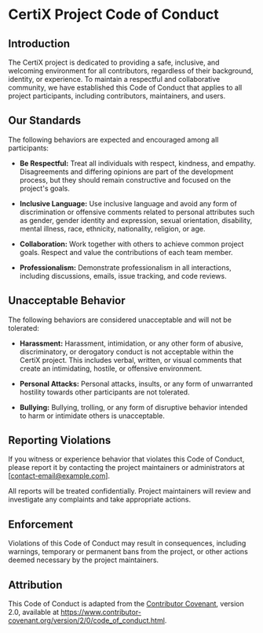 # CertiX Project Code of Conduct

## Introduction

The CertiX project is dedicated to providing a safe, inclusive, and welcoming environment for all contributors, regardless of their background, identity, or experience. To maintain a respectful and collaborative community, we have established this Code of Conduct that applies to all project participants, including contributors, maintainers, and users.

## Our Standards

The following behaviors are expected and encouraged among all participants:

- **Be Respectful:** Treat all individuals with respect, kindness, and empathy. Disagreements and differing opinions are part of the development process, but they should remain constructive and focused on the project's goals.

- **Inclusive Language:** Use inclusive language and avoid any form of discrimination or offensive comments related to personal attributes such as gender, gender identity and expression, sexual orientation, disability, mental illness, race, ethnicity, nationality, religion, or age.

- **Collaboration:** Work together with others to achieve common project goals. Respect and value the contributions of each team member.

- **Professionalism:** Demonstrate professionalism in all interactions, including discussions, emails, issue tracking, and code reviews.

## Unacceptable Behavior

The following behaviors are considered unacceptable and will not be tolerated:

- **Harassment:** Harassment, intimidation, or any other form of abusive, discriminatory, or derogatory conduct is not acceptable within the CertiX project. This includes verbal, written, or visual comments that create an intimidating, hostile, or offensive environment.

- **Personal Attacks:** Personal attacks, insults, or any form of unwarranted hostility towards other participants are not tolerated.

- **Bullying:** Bullying, trolling, or any form of disruptive behavior intended to harm or intimidate others is unacceptable.

## Reporting Violations

If you witness or experience behavior that violates this Code of Conduct, please report it by contacting the project maintainers or administrators at [contact-email@example.com].

All reports will be treated confidentially. Project maintainers will review and investigate any complaints and take appropriate actions.

## Enforcement

Violations of this Code of Conduct may result in consequences, including warnings, temporary or permanent bans from the project, or other actions deemed necessary by the project maintainers.

## Attribution

This Code of Conduct is adapted from the [Contributor Covenant](https://www.contributor-covenant.org/), version 2.0, available at https://www.contributor-covenant.org/version/2/0/code_of_conduct.html.
